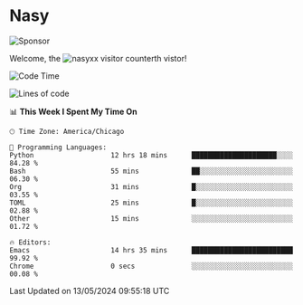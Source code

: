 # Nasy

<!--
<p align="center">
<img height="200" src="https://github-readme-stats.vercel.app/api?username=nasyxx&count_private=true&show_icons=true&theme=dracula&include_all_commits=true"/>
<img height="200" src="https://github-readme-stats.vercel.app/api/top-langs/?username=nasyxx&theme=dracula&hide=html,jupyter+notebook&count_private=true&show_icons=true"/>
</p>

  
----------------
-->

![Sponsor](https://img.shields.io/static/v1.svg?label=Sponsor&message=%E2%9D%A4&logo=GitHub&style=flat&color=pink)
 
Welcome, the ![nasyxx visitor counter](https://count.getloli.com/get/@nasyxx?theme=rule34)th vistor!
 
<!--START_SECTION:waka-->
![Code Time](http://img.shields.io/badge/Code%20Time-4%2C444%20hrs%2026%20mins-blue)

![Lines of code](https://img.shields.io/badge/From%20Hello%20World%20I%27ve%20Written-6.3%20million%20lines%20of%20code-blue)

📊 **This Week I Spent My Time On** 

```text
🕑︎ Time Zone: America/Chicago

💬 Programming Languages: 
Python                   12 hrs 18 mins      █████████████████████░░░░   84.28 % 
Bash                     55 mins             ██░░░░░░░░░░░░░░░░░░░░░░░   06.30 % 
Org                      31 mins             █░░░░░░░░░░░░░░░░░░░░░░░░   03.55 % 
TOML                     25 mins             █░░░░░░░░░░░░░░░░░░░░░░░░   02.88 % 
Other                    15 mins             ░░░░░░░░░░░░░░░░░░░░░░░░░   01.72 % 

🔥 Editors: 
Emacs                    14 hrs 35 mins      █████████████████████████   99.92 % 
Chrome                   0 secs              ░░░░░░░░░░░░░░░░░░░░░░░░░   00.08 % 
```


 Last Updated on 13/05/2024 09:55:18 UTC
<!--END_SECTION:waka-->

<!-- ![visitors](https://visitor-badge.laobi.icu/badge?page_id=nasyxx.nasyxx) -->
